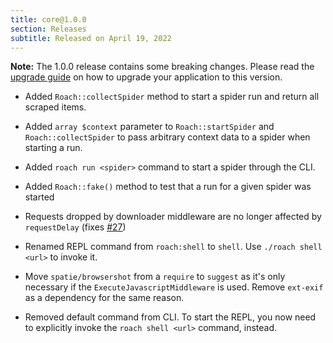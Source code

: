 ```yaml
---
title: core@1.0.0
section: Releases
subtitle: Released on April 19, 2022
---
```


**Note:** The 1.0.0 release contains some breaking changes. Please read the [upgrade guide](/docs/upgrade-guide) on how to upgrade your application to this version.

- Added `Roach::collectSpider` method to start a spider run and return all scraped items.
- Added `array $context` parameter to `Roach::startSpider` and `Roach::collectSpider` to pass arbitrary
  context data to a spider when starting a run.
- Added `roach run <spider>` command to start a spider through the CLI.
- Added `Roach::fake()` method to test that a run for a given spider was started

- Requests dropped by downloader middleware are no longer affected by `requestDelay` (fixes [#27](https://github.com/roach-php/core/issues/27))
- Renamed REPL command from `roach:shell` to `shell`. Use `./roach shell <url>` to invoke it.
- Move `spatie/browsershot` from a `require` to `suggest` as it's only necessary if the `ExecuteJavascriptMiddleware` is used.
  Remove `ext-exif` as a dependency for the same reason.

- Removed default command from CLI. To start the REPL, you now need to explicitly invoke the `roach shell <url>` command, instead.
